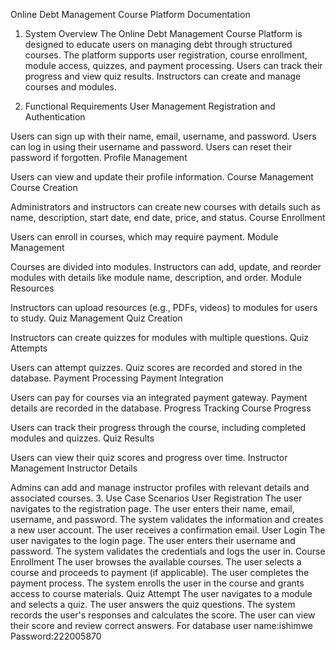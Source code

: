 Online Debt Management Course Platform Documentation
1. System Overview
The Online Debt Management Course Platform is designed to educate users on managing debt through structured courses. The platform supports user registration, course enrollment, module access, quizzes, and payment processing. Users can track their progress and view quiz results. Instructors can create and manage courses and modules.

2. Functional Requirements
User Management
Registration and Authentication

Users can sign up with their name, email, username, and password.
Users can log in using their username and password.
Users can reset their password if forgotten.
Profile Management

Users can view and update their profile information.
Course Management
Course Creation

Administrators and instructors can create new courses with details such as name, description, start date, end date, price, and status.
Course Enrollment

Users can enroll in courses, which may require payment.
Module Management

Courses are divided into modules.
Instructors can add, update, and reorder modules with details like module name, description, and order.
Module Resources

Instructors can upload resources (e.g., PDFs, videos) to modules for users to study.
Quiz Management
Quiz Creation

Instructors can create quizzes for modules with multiple questions.
Quiz Attempts

Users can attempt quizzes.
Quiz scores are recorded and stored in the database.
Payment Processing
Payment Integration

Users can pay for courses via an integrated payment gateway.
Payment details are recorded in the database.
Progress Tracking
Course Progress

Users can track their progress through the course, including completed modules and quizzes.
Quiz Results

Users can view their quiz scores and progress over time.
Instructor Management
Instructor Details

Admins can add and manage instructor profiles with relevant details and associated courses.
3. Use Case Scenarios
User Registration
The user navigates to the registration page.
The user enters their name, email, username, and password.
The system validates the information and creates a new user account.
The user receives a confirmation email.
User Login
The user navigates to the login page.
The user enters their username and password.
The system validates the credentials and logs the user in.
Course Enrollment
The user browses the available courses.
The user selects a course and proceeds to payment (if applicable).
The user completes the payment process.
The system enrolls the user in the course and grants access to course materials.
Quiz Attempt
The user navigates to a module and selects a quiz.
The user answers the quiz questions.
The system records the user's responses and calculates the score.
The user can view their score and review correct answers.
For database user name:ishimwe 
Password:222005870


